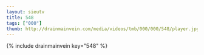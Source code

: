 ```yaml
--- 
layout: sieutv
title: 548
tags: ["000"]
thumb: http://drainmainvein.com/media/videos/tmb/000/000/548/player.jpg
---
```

{% include drainmainvein key="548" %} 
